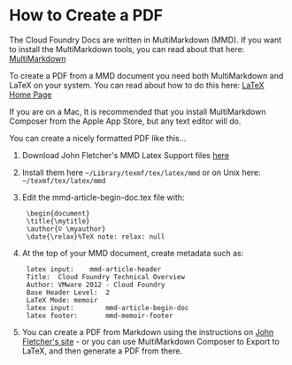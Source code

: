 # How to Create a PDF

The Cloud Foundry Docs are written in MultiMarkdown (MMD). If you want to install the MultiMarkdown tools, you can read about that here: [MultiMarkdown](https://github.com/fletcher/peg-multimarkdown) 

To create a PDF from a MMD document you need both MultiMarkdown and LaTeX on your system. You can read about how to do this here: [LaTeX Home Page](http://www.latex-project.org/)

If you are on a Mac, It is recommended that you install MultiMarkdown Composer from the Apple App Store, but any text editor will do.

You can create a nicely formatted PDF like this…

1. Download John Fletcher's MMD Latex Support files [here](https://github.com/fletcher/peg-multimarkdown-latex-support)
2. Install them here `~/Library/texmf/tex/latex/mmd` or on Unix here: `~/texmf/tex/latex/mmd`
3. Edit the mmd-article-begin-doc.tex file with:
	
		\begin{document}
		\title{\mytitle}
		\author{© \myauthor}
		\date{\relax}%TeX note: relax: null

4. At the top of your MMD document, create metadata such as:

		latex input:	mmd-article-header
		Title:	Cloud Foundry Technical Overview 
		Author:	VMware 2012 - Cloud Foundry
		Base Header Level:	2  
		LaTeX Mode:	memoir  
		latex input:        mmd-article-begin-doc
		latex footer:       mmd-memoir-footer

5. You can create a PDF from Markdown using the instructions on [John Fletcher's site](http://fletcherpenney.net/multimarkdown/) - or you can use MultiMarkdown Composer to Export to LaTeX, and then generate a PDF from there.